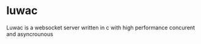 luwac
=====

Luwac is a websocket server written in c with high performance concurent and asyncrounous
